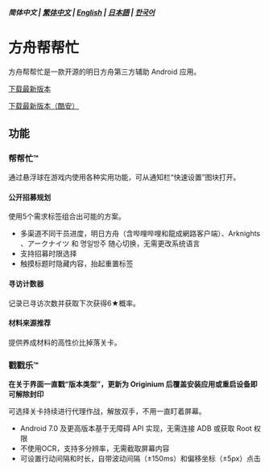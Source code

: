 ##### 简体中文 | [繁体中文](README_TW.md) | [English](README_EN.md) | [日本語](README_JP.md) | [한국어](README_KR.md)
# 方舟帮帮忙
方舟帮帮忙是一款开源的明日方舟第三方辅助 Android 应用。

[下载最新版本](https://github.com/IcebemAst/ArknightsTap/releases/latest)

[下载最新版本（酷安）](https://www.coolapk.com/apk/com.icebem.akt)
## 功能
### 帮帮忙™
通过悬浮球在游戏内使用各种实用功能，可从通知栏“快速设置”图块打开。
#### 公开招募规划
使用5个需求标签组合出可能的方案。
- 多渠道不同干员进度，明日方舟（含哔哩哔哩和龍成網路客户端）、Arknights 、アークナイツ 和 명일방주 随心切换，无需更改系统语言
- 支持招募时限选择
- 触摸标题时隐藏内容，抬起重置标签
#### 寻访计数器
记录已寻访次数并获取下次获得6★概率。
#### 材料来源推荐
提供养成材料的高性价比掉落关卡。
### 戳戳乐™
**在关于界面一直戳“版本类型”，更新为 Originium 后覆盖安装应用或重启设备即可解除封印**

可选择关卡持续进行代理作战，解放双手，不用一直盯着屏幕。
- Android 7.0 及更高版本基于无障碍 API 实现，无需连接 ADB 或获取 Root 权限
- 不使用OCR，支持多分辨率，无需截取屏幕内容
- 可设置行动间隔和时长，自带波动间隔（±150ms）和偏移坐标（±5px）点击